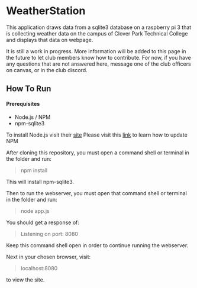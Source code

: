 # WeatherStation
This application draws data from a sqlite3 database on a raspberry pi 3 that is collecting weather data on the campus of Clover Park Technical College and displays that data on webpage.

It is still a work in progress. More information will be added to this page in the future to let club members know how to contribute.
For now, if you have any questions that are not answered here, message one of the club officers on canvas, or in the club discord.

## How To Run

#### Prerequisites
* Node.js / NPM
* npm-sqlite3


To install Node.js visit their [site](https://nodejs.org/en/)
Please visit this [link](https://docs.npmjs.com/getting-started/installing-node) to learn how to update NPM


After cloning this repository, you must open a command shell or terminal in the folder and run:

>    npm install
    
This will install npm-sqlite3.

Then to run the webserver, you must open that command shell or terminal in the folder and run:

>    node app.js
    
You should get a response of:

>    Listening on port: 8080
    
Keep this command shell open in order to continue running the webserver.


Next in your chosen browser, visit:

>    localhost:8080
    
to view the site.
